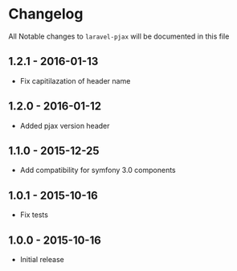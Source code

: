 # Changelog

All Notable changes to `laravel-pjax` will be documented in this file

## 1.2.1 - 2016-01-13
- Fix capitilazation of header name

## 1.2.0 - 2016-01-12
- Added pjax version header 

## 1.1.0 - 2015-12-25
- Add compatibility for symfony 3.0 components

## 1.0.1 - 2015-10-16
- Fix tests

## 1.0.0 - 2015-10-16
- Initial release
